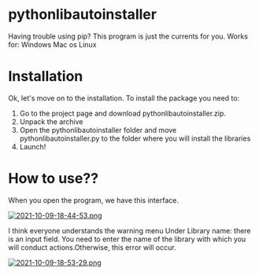 # pythonlibautoinstaller
Having trouble using pip? This program is just the currents for you. Works for:  Windows Mac os Linux

# Installation
Ok, let's move on to the installation. To install the package you need to:
1. Go to the project page and download pythonlibautoinstaller.zip.
2. Unpack the archive
3. Open the pythonlibautoinstaller folder and move pythonlibautoinstaller.py to the folder where you will install the libraries
4. Launch!
# How to use??
When you open the program, we have this interface.


[![2021-10-09-18-44-53.png](https://i.postimg.cc/ht4RwdWn/2021-10-09-18-44-53.png)](https://postimg.cc/HVNN8jkv)


I think everyone understands the warning menu
Under Library name: there is an input field. You need to enter the name of the library with which you will conduct actions.Otherwise, this error will occur.


[![2021-10-09-18-53-29.png](https://i.postimg.cc/BQmPR2Lc/2021-10-09-18-53-29.png)](https://postimg.cc/nCQLDj1C)

